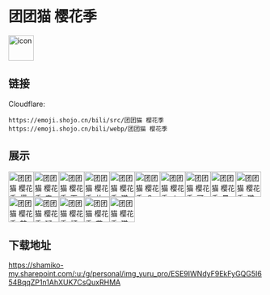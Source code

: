 # 团团猫 樱花季
<img src="https://emoji.shojo.cn/bili/src/团团猫 樱花季/icon.png" width="50" height="50" alt="icon">

## 链接
Cloudflare:
```
https://emoji.shojo.cn/bili/src/团团猫 樱花季
https://emoji.shojo.cn/bili/webp/团团猫 樱花季
```
## 展示
<img src="https://emoji.shojo.cn/bili/src/团团猫 樱花季/团团猫 樱花季-樱花.png" width="50" height="50" alt="团团猫 樱花季-樱花"><img src="https://emoji.shojo.cn/bili/src/团团猫 樱花季/团团猫 樱花季-来了.png" width="50" height="50" alt="团团猫 樱花季-来了"><img src="https://emoji.shojo.cn/bili/src/团团猫 樱花季/团团猫 樱花季-天使团团.png" width="50" height="50" alt="团团猫 樱花季-天使团团"><img src="https://emoji.shojo.cn/bili/src/团团猫 樱花季/团团猫 樱花季-放风筝.png" width="50" height="50" alt="团团猫 樱花季-放风筝"><img src="https://emoji.shojo.cn/bili/src/团团猫 樱花季/团团猫 樱花季-猫条1.png" width="50" height="50" alt="团团猫 樱花季-猫条1"><img src="https://emoji.shojo.cn/bili/src/团团猫 樱花季/团团猫 樱花季-？.png" width="50" height="50" alt="团团猫 樱花季-？"><img src="https://emoji.shojo.cn/bili/src/团团猫 樱花季/团团猫 樱花季-！.png" width="50" height="50" alt="团团猫 樱花季-！"><img src="https://emoji.shojo.cn/bili/src/团团猫 樱花季/团团猫 樱花季-可爱.png" width="50" height="50" alt="团团猫 樱花季-可爱"><img src="https://emoji.shojo.cn/bili/src/团团猫 樱花季/团团猫 樱花季-暴风吸入.png" width="50" height="50" alt="团团猫 樱花季-暴风吸入"><img src="https://emoji.shojo.cn/bili/src/团团猫 樱花季/团团猫 樱花季-猫条2.png" width="50" height="50" alt="团团猫 樱花季-猫条2"><img src="https://emoji.shojo.cn/bili/src/团团猫 樱花季/团团猫 樱花季-梦游.png" width="50" height="50" alt="团团猫 樱花季-梦游"><img src="https://emoji.shojo.cn/bili/src/团团猫 樱花季/团团猫 樱花季-疑惑.png" width="50" height="50" alt="团团猫 樱花季-疑惑"><img src="https://emoji.shojo.cn/bili/src/团团猫 樱花季/团团猫 樱花季-打工团团.png" width="50" height="50" alt="团团猫 樱花季-打工团团"><img src="https://emoji.shojo.cn/bili/src/团团猫 樱花季/团团猫 樱花季-花环团团.png" width="50" height="50" alt="团团猫 樱花季-花环团团"><img src="https://emoji.shojo.cn/bili/src/团团猫 樱花季/团团猫 樱花季-猫条3.png" width="50" height="50" alt="团团猫 樱花季-猫条3">

## 下载地址

https://shamiko-my.sharepoint.com/:u:/g/personal/img_yuru_pro/ESE9IWNdyF9EkFyGQG5I654BqqZP1n1AhXUK7CsQuxRHMA